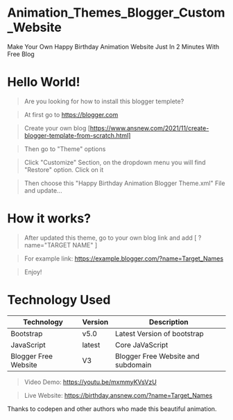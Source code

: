 # Animation_Themes_Blogger_Custom_Website
Make Your Own Happy Birthday Animation Website Just In 2 Minutes With Free Blog

# Hello World!
> Are you looking for how to install this blogger templete?

> At first go to https://blogger.com 

> Create your own blog [https://www.ansnew.com/2021/11/create-blogger-template-from-scratch.html]

> Then go to "Theme" options

> Click "Customize" Section, on the dropdown menu you will find "Restore" option. Click on it

> Then choose this "Happy Birthday Animation Blogger Theme.xml" File and update...

# How it works? 

> After updated this theme, go to your own blog link and add [ ?name="TARGET NAME" ]

> For example link: https://example.blogger.com/?name=Target_Names

> Enjoy!


# Technology Used

| Technology            |    Version        | Description                                      |
|-----------------------|-------------------|--------------------------------------------------|
| Bootstrap             | v5.0              | Latest Version of bootstrap                      |
| JavaScript            | latest            | Core JaVaScript                                  |
| Blogger Free Website  | V3                | Blogger Free Website and subdomain               |



> Video Demo: https://youtu.be/mxmmyKVsVzU

> Live Website: https://birthday.ansnew.com/?name=Target_Names



Thanks to codepen and other authors who made this beautiful animation. 

